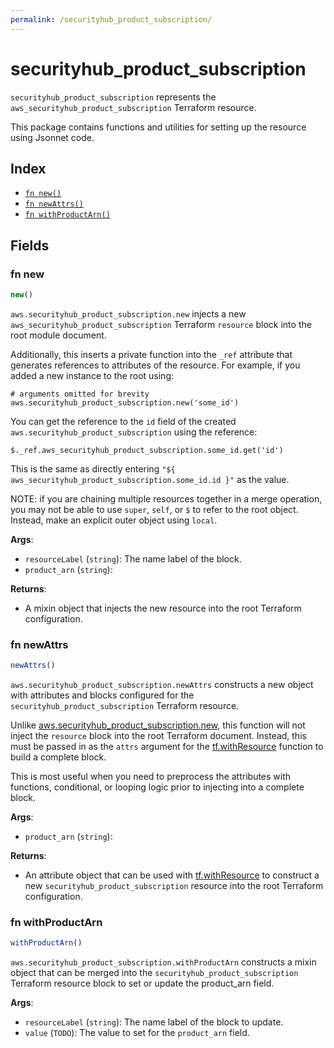 ```yaml
---
permalink: /securityhub_product_subscription/
---
```


# securityhub_product_subscription

`securityhub_product_subscription` represents the `aws_securityhub_product_subscription` Terraform resource.



This package contains functions and utilities for setting up the resource using Jsonnet code.


## Index

* [`fn new()`](#fn-new)
* [`fn newAttrs()`](#fn-newattrs)
* [`fn withProductArn()`](#fn-withproductarn)

## Fields

### fn new

```ts
new()
```


`aws.securityhub_product_subscription.new` injects a new `aws_securityhub_product_subscription` Terraform `resource`
block into the root module document.

Additionally, this inserts a private function into the `_ref` attribute that generates references to attributes of the
resource. For example, if you added a new instance to the root using:

    # arguments omitted for brevity
    aws.securityhub_product_subscription.new('some_id')

You can get the reference to the `id` field of the created `aws.securityhub_product_subscription` using the reference:

    $._ref.aws_securityhub_product_subscription.some_id.get('id')

This is the same as directly entering `"${ aws_securityhub_product_subscription.some_id.id }"` as the value.

NOTE: if you are chaining multiple resources together in a merge operation, you may not be able to use `super`, `self`,
or `$` to refer to the root object. Instead, make an explicit outer object using `local`.

**Args**:
  - `resourceLabel` (`string`): The name label of the block.
  - `product_arn` (`string`): 

**Returns**:
- A mixin object that injects the new resource into the root Terraform configuration.


### fn newAttrs

```ts
newAttrs()
```


`aws.securityhub_product_subscription.newAttrs` constructs a new object with attributes and blocks configured for the `securityhub_product_subscription`
Terraform resource.

Unlike [aws.securityhub_product_subscription.new](#fn-securityhubproductsubscriptionnew), this function will not inject the `resource`
block into the root Terraform document. Instead, this must be passed in as the `attrs` argument for the
[tf.withResource](https://github.com/tf-libsonnet/core/tree/main/docs#fn-withresource) function to build a complete block.

This is most useful when you need to preprocess the attributes with functions, conditional, or looping logic prior to
injecting into a complete block.

**Args**:
  - `product_arn` (`string`): 

**Returns**:
  - An attribute object that can be used with [tf.withResource](https://github.com/tf-libsonnet/core/tree/main/docs#fn-withresource) to construct a new `securityhub_product_subscription` resource into the root Terraform configuration.


### fn withProductArn

```ts
withProductArn()
```

`aws.securityhub_product_subscription.withProductArn` constructs a mixin object that can be merged into the `securityhub_product_subscription`
Terraform resource block to set or update the product_arn field.



**Args**:
  - `resourceLabel` (`string`): The name label of the block to update.
  - `value` (`TODO`): The value to set for the `product_arn` field.
